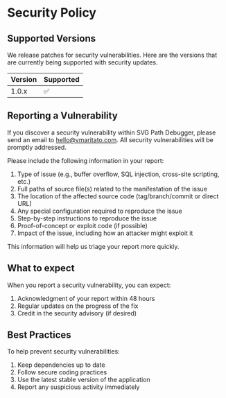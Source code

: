 # Security Policy

## Supported Versions

We release patches for security vulnerabilities. Here are the versions that are currently being supported with security updates.

| Version | Supported          |
| ------- | ------------------ |
| 1.0.x   | :white_check_mark: |

## Reporting a Vulnerability

If you discover a security vulnerability within SVG Path Debugger, please send an email to [hello@vmaritato.com](mailto:hello@vmaritato.com). All security vulnerabilities will be promptly addressed.

Please include the following information in your report:

1. Type of issue (e.g., buffer overflow, SQL injection, cross-site scripting, etc.)
2. Full paths of source file(s) related to the manifestation of the issue
3. The location of the affected source code (tag/branch/commit or direct URL)
4. Any special configuration required to reproduce the issue
5. Step-by-step instructions to reproduce the issue
6. Proof-of-concept or exploit code (if possible)
7. Impact of the issue, including how an attacker might exploit it

This information will help us triage your report more quickly.

## What to expect

When you report a security vulnerability, you can expect:

1. Acknowledgment of your report within 48 hours
2. Regular updates on the progress of the fix
3. Credit in the security advisory (if desired)

## Best Practices

To help prevent security vulnerabilities:

1. Keep dependencies up to date
2. Follow secure coding practices
3. Use the latest stable version of the application
4. Report any suspicious activity immediately
